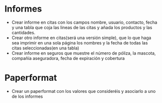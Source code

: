 # Informes
* Crear informe en citas con los campos nombre, usuario, contacto, fecha y una tabla que coja las lineas de las citas y añada los productos y las cantidades.
* Crear otro informe en citas(será una versión simple), que lo que haga sea imprimir en una sola página los nombres y la fecha de todas las citas seleccionadas(en una tabla)
* Crear informe en seguros que muestre el número de póliza, la mascota, compañía aseguradora, fecha de expiración y cobertura

# Paperformat
* Crear un paperformat con los valores que consideréis y asociarlo a uno de los informes
